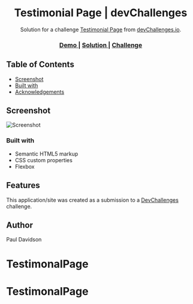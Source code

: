 <!-- Please update value in the {}  -->

<h1 align="center">Testimonial Page | devChallenges</h1>

<div align="center">
   Solution for a challenge <a href="https://devchallenges.io/challenge/testimonial-page" target="_blank">Testimonial Page</a> from <a href="http://devchallenges.io" target="_blank">devChallenges.io</a>.
</div>

<div align="center">
  <h3>
    <a href="{https://your-demo-link.your-domain}">
      Demo
    </a>
    <span> | </span>
    <a href="{https://your-url-to-the-solution}">
      Solution
    </a>
    <span> | </span>
    <a href="https://devchallenges.io/challenge/testimonial-page">
      Challenge
    </a>
  </h3>
</div>

<!-- TABLE OF CONTENTS -->

## Table of Contents

- [Screenshot](#Screenshot)
- [Built with](#built-with)
- [Acknowledgements](#acknowledgements)

<!-- OVERVIEW -->

## Screenshot



![Screenshot](https://i.imgur.com/kB1aOAM.png)


### Built with

- Semantic HTML5 markup
- CSS custom properties
- Flexbox

## Features
This application/site was created as a submission to a [DevChallenges](https://devchallenges.io/challenges-dashboard) challenge.

## Author

Paul Davidson
# TestimonalPage
# TestimonalPage
